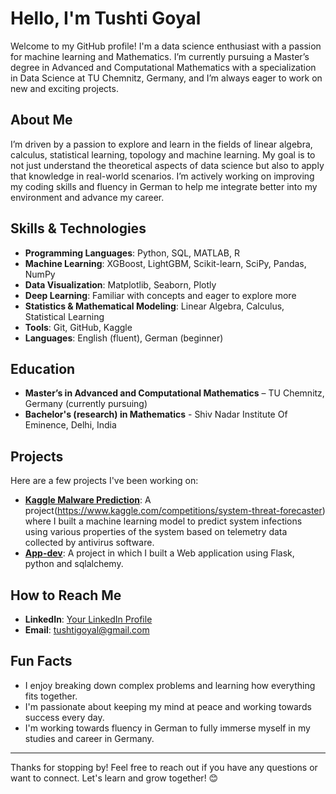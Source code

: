 # Hello, I'm Tushti Goyal

Welcome to my GitHub profile! I'm a data science enthusiast with a passion for machine learning and Mathematics. I’m currently pursuing a Master’s degree in Advanced and Computational Mathematics with a specialization in Data Science at TU Chemnitz, Germany, and I’m always eager to work on new and exciting projects.

## About Me
I’m driven by a passion to explore and learn in the fields of linear algebra, calculus, statistical learning, topology and machine learning. My goal is to not just understand the theoretical aspects of data science but also to apply that knowledge in real-world scenarios. I’m actively working on improving my coding skills and fluency in German to help me integrate better into my environment and advance my career.

## Skills & Technologies
- **Programming Languages**: Python, SQL, MATLAB, R
- **Machine Learning**: XGBoost, LightGBM, Scikit-learn, SciPy, Pandas, NumPy
- **Data Visualization**: Matplotlib, Seaborn, Plotly
- **Deep Learning**: Familiar with concepts and eager to explore more
- **Statistics & Mathematical Modeling**: Linear Algebra, Calculus, Statistical Learning
- **Tools**: Git, GitHub, Kaggle
- **Languages**: English (fluent), German (beginner)

## Education
- **Master’s in Advanced and Computational Mathematics** – TU Chemnitz, Germany (currently pursuing)
- **Bachelor's (research) in Mathematics** - Shiv Nadar Institute Of Eminence, Delhi, India

## Projects
Here are a few projects I've been working on:

- **[Kaggle Malware Prediction](https://github.com/tg1121/Machine-Learning)**: A project(https://www.kaggle.com/competitions/system-threat-forecaster) where I built a machine learning model to predict system infections using various properties of the system based on telemetry data collected by antivirus software.
- **[App-dev](https://github.com/tg1121/App-dev-Project-1)**: A project in which I built a Web application using Flask, python and sqlalchemy.

## How to Reach Me
- **LinkedIn**: [Your LinkedIn Profile](www.linkedin.com/in/tushti-goyal)
- **Email**: [tushtigoyal@gmail.com](mailto:tushtigoyal@gmail.com)

## Fun Facts
- I enjoy breaking down complex problems and learning how everything fits together.
- I'm passionate about keeping my mind at peace and working towards success every day.
- I'm working towards fluency in German to fully immerse myself in my studies and career in Germany.

---

Thanks for stopping by! Feel free to reach out if you have any questions or want to connect. Let's learn and grow together! 😊

